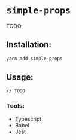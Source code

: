 # `simple-props`

TODO

## Installation:

```sh
yarn add simple-props
```

## Usage:

```tsx
// TODO
```

### Tools:

- Typescript
- Babel
- Jest
